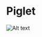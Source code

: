 # Piglet

![Alt text](https://github.com/iotmodules/Piglet/blob/master/Hardware/Images/Piglet_v_1_5_5.jpg?raw=true "Piglet v1.5")

